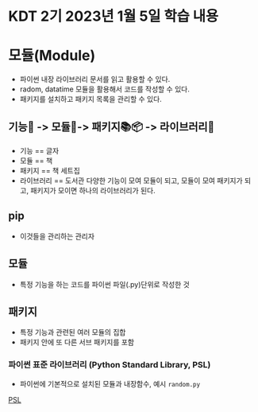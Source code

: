 # KDT 2기 2023년 1월 5일 학습 내용

# 모듈(Module)
- 파이썬 내장 라이브러리 문서를 읽고 활용할 수 있다.
- radom, datatime 모듈을 활용해서 코드를 작성할 수 있다.
- 패키지를 설치하고 패키지 목록을 관리할 수 있다.


## 기능📃 -> 모듈📒-> 패키지📚📦 -> 라이브러리🕍
- 기능 == 글자
- 모듈 == 책
- 패키지 == 책 세트집
- 라이브러리 == 도서관
다양한 기능이 모여 모듈이 되고, 모듈이 모여 패키지가 되고, 패키지가 모이면 하나의 라이브러리가 된다.

## pip

- 이것들을 관리하는 관리자

## 모듈
- 특정 기능을 하는 코드를 파이썬 파일(.py)단위로 작성한 것

## 패키지
- 특정 기능과 관련된 여러 모듈의 집합
- 패키지 안에 또 다른 서브 패키지를 포함

### 파이썬 표준 라이브러리 (Python Standard Library, PSL)

- 파이썬에 기본적으로 설치된 모듈과 내장함수, 예시 `random.py`

[PSL](https://docs.python.org/ko/3/library/index.html)







